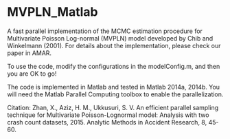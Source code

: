 # MVPLN_Matlab

A fast parallel implementation of the MCMC estimation procedure for Multivariate Poisson Log-normal (MVPLN) model developed by Chib and Winkelmann (2001).
For details about the implementation, please check our paper in AMAR.

To use the code, modify the configurations in the modelConfig.m, and then you are OK to go!

The code is implemented in Matlab and tested in Matlab 2014a, 2014b. You will need the Matlab Parallel Computing toolbox to enable the parallelization.


Citation: 
Zhan, X., Aziz, H. M., Ukkusuri, S. V. An efficient parallel sampling technique for Multivariate Poisson-Lognormal model: Analysis with two crash count datasets, 2015. Analytic Methods in Accident Research, 8, 45-60.
